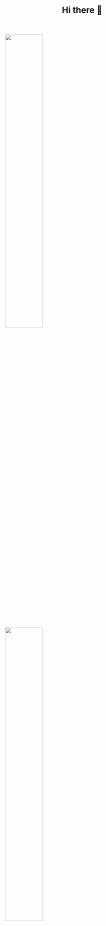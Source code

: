 <h1 align="center">
  <br>
    <b>Hi there 👋</b>
  <br/>
<br>
  <p align="left">
    <a href="https://abhigyantrips.dev/">
    <img width="49.5%" src="https://github-readme-stats.vercel.app/api?username=kangil2&show_icons=true&theme=react&hide_border=true" />
    <img width="49.5%" src="https://github-readme-streak-stats.herokuapp.com/?user=kangil2&theme=react&hide_border=true" />
    </a>
  </p>
  <a href="https://github.com/ashutosh00710/github-readme-activity-graph">
    <img src="https://activity-graph.herokuapp.com/graph?username=kangil2&theme=react-dark&bg_color=333333&hide_border=true&line=efefea&color=9aecfd"         width=99%/>
  </a>
</h1>
  <p>
    <br>
      <div align="center">
      <img src="https://img.shields.io/badge/-HTML-c58545?style=for-the-badge&logo=html5&logoColor=c58545&labelColor=282828">
      <img src="https://img.shields.io/badge/-CSS-d1a01f?style=for-the-badge&logo=css3&logoColor=d1a01f&labelColor=282828">
      <img src="https://img.shields.io/badge/-MySQL-98b982?style=for-the-badge&logo=MySQL&logoColor=98b982&labelColor=282828">
      <img src="https://img.shields.io/badge/-Python-82b3b9?style=for-the-badge&logo=Python&logoColor=82b3b9&labelColor=282828">
      <img src="https://img.shields.io/badge/-Django-a382b9?style=for-the-badge&logo=Django&logoColor=a382b9&labelColor=282828">
      </div>
    <br/>
  </p>
